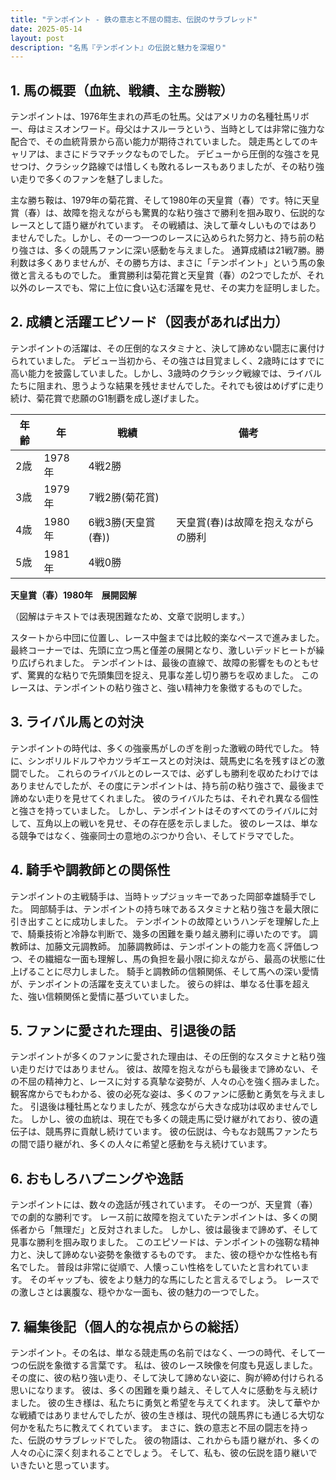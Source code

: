 ```yaml
---
title: "テンポイント - 鉄の意志と不屈の闘志、伝説のサラブレッド"
date: 2025-05-14
layout: post
description: "名馬『テンポイント』の伝説と魅力を深堀り"
---
```


## 1. 馬の概要（血統、戦績、主な勝鞍）

テンポイントは、1976年生まれの芦毛の牡馬。父はアメリカの名種牡馬リボー、母はミスオンワード。母父はナスルーラという、当時としては非常に強力な配合で、その血統背景から高い能力が期待されていました。  競走馬としてのキャリアは、まさにドラマチックなものでした。  デビューから圧倒的な強さを見せつけ、クラシック路線では惜しくも敗れるレースもありましたが、その粘り強い走りで多くのファンを魅了しました。

主な勝ち鞍は、1979年の菊花賞、そして1980年の天皇賞（春）です。特に天皇賞（春）は、故障を抱えながらも驚異的な粘り強さで勝利を掴み取り、伝説的なレースとして語り継がれています。  その戦績は、決して華々しいものではありませんでした。しかし、その一つ一つのレースに込められた努力と、持ち前の粘り強さは、多くの競馬ファンに深い感動を与えました。  通算成績は21戦7勝。勝利数は多くありませんが、その勝ち方は、まさに「テンポイント」という馬の象徴と言えるものでした。  重賞勝利は菊花賞と天皇賞（春）の2つでしたが、それ以外のレースでも、常に上位に食い込む活躍を見せ、その実力を証明しました。


## 2. 成績と活躍エピソード（図表があれば出力）

テンポイントの活躍は、その圧倒的なスタミナと、決して諦めない闘志に裏付けられていました。  デビュー当初から、その強さは目覚ましく、2歳時にはすでに高い能力を披露していました。しかし、3歳時のクラシック戦線では、ライバルたちに阻まれ、思うような結果を残せませんでした。それでも彼はめげずに走り続け、菊花賞で悲願のG1制覇を成し遂げました。

| 年齢 | 年 | 戦績 | 備考 |
|---|---|---|---|
| 2歳 | 1978年 | 4戦2勝 |  |
| 3歳 | 1979年 | 7戦2勝(菊花賞) |  |
| 4歳 | 1980年 | 6戦3勝(天皇賞(春)) | 天皇賞(春)は故障を抱えながらの勝利 |
| 5歳 | 1981年 | 4戦0勝 |  |

**天皇賞（春）1980年　展開図解**

（図解はテキストでは表現困難なため、文章で説明します。）

スタートから中団に位置し、レース中盤までは比較的楽なペースで進みました。最終コーナーでは、先頭に立つ馬と僅差の展開となり、激しいデッドヒートが繰り広げられました。  テンポイントは、最後の直線で、故障の影響をものともせず、驚異的な粘りで先頭集団を捉え、見事な差し切り勝ちを収めました。  このレースは、テンポイントの粘り強さと、強い精神力を象徴するものでした。


## 3. ライバル馬との対決

テンポイントの時代は、多くの強豪馬がしのぎを削った激戦の時代でした。  特に、シンボリルドルフやカツラギエースとの対決は、競馬史に名を残すほどの激闘でした。  これらのライバルとのレースでは、必ずしも勝利を収めたわけではありませんでしたが、その度にテンポイントは、持ち前の粘り強さで、最後まで諦めない走りを見せてくれました。  彼のライバルたちは、それぞれ異なる個性と強さを持っていました。  しかし、テンポイントはそのすべてのライバルに対して、互角以上の戦いを見せ、その存在感を示しました。  彼のレースは、単なる競争ではなく、強豪同士の意地のぶつかり合い、そしてドラマでした。


## 4. 騎手や調教師との関係性

テンポイントの主戦騎手は、当時トップジョッキーであった岡部幸雄騎手でした。  岡部騎手は、テンポイントの持ち味であるスタミナと粘り強さを最大限に引き出すことに成功しました。  テンポイントの故障というハンデを理解した上で、騎乗技術と冷静な判断で、幾多の困難を乗り越え勝利に導いたのです。  調教師は、加藤文元調教師。  加藤調教師は、テンポイントの能力を高く評価しつつ、その繊細な一面も理解し、馬の負担を最小限に抑えながら、最高の状態に仕上げることに尽力しました。  騎手と調教師の信頼関係、そして馬への深い愛情が、テンポイントの活躍を支えていました。  彼らの絆は、単なる仕事を超えた、強い信頼関係と愛情に基づいていました。


## 5. ファンに愛された理由、引退後の話

テンポイントが多くのファンに愛された理由は、その圧倒的なスタミナと粘り強い走りだけではありません。  彼は、故障を抱えながらも最後まで諦めない、その不屈の精神力と、レースに対する真摯な姿勢が、人々の心を強く掴みました。  観客席からでもわかる、彼の必死な姿は、多くのファンに感動と勇気を与えました。  引退後は種牡馬となりましたが、残念ながら大きな成功は収めませんでした。  しかし、彼の血統は、現在でも多くの競走馬に受け継がれており、彼の遺伝子は、競馬界に貢献し続けています。  彼の伝説は、今もなお競馬ファンたちの間で語り継がれ、多くの人々に希望と感動を与え続けています。


## 6. おもしろハプニングや逸話

テンポイントには、数々の逸話が残されています。  その一つが、天皇賞（春）での劇的な勝利です。  レース前に故障を抱えていたテンポイントは、多くの関係者から「無理だ」と反対されました。  しかし、彼は最後まで諦めず、そして見事な勝利を掴み取りました。  このエピソードは、テンポイントの強靭な精神力と、決して諦めない姿勢を象徴するものです。  また、彼の穏やかな性格も有名でした。  普段は非常に従順で、人懐っこい性格をしていたと言われています。  そのギャップも、彼をより魅力的な馬にしたと言えるでしょう。  レースでの激しさとは裏腹な、穏やかな一面も、彼の魅力の一つでした。


## 7. 編集後記（個人的な視点からの総括）

テンポイント。その名は、単なる競走馬の名前ではなく、一つの時代、そして一つの伝説を象徴する言葉です。  私は、彼のレース映像を何度も見返しました。  その度に、彼の粘り強い走り、そして決して諦めない姿に、胸が締め付けられる思いになります。  彼は、多くの困難を乗り越え、そして人々に感動を与え続けました。  彼の生き様は、私たちに勇気と希望を与えてくれます。  決して華やかな戦績ではありませんでしたが、彼の生き様は、現代の競馬界にも通じる大切な何かを私たちに教えてくれています。  まさに、鉄の意志と不屈の闘志を持った、伝説のサラブレッドでした。  彼の物語は、これからも語り継がれ、多くの人々の心に深く刻まれることでしょう。  そして、私も、彼の伝説を語り継いでいきたいと思っています。
